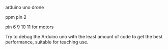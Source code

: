 arduino uno drone

ppm pin 2

pin 6 9 10 11 for motors

Try to debug the Arduino uno with the least amount of code to get the best performance, suitable for teaching use.


